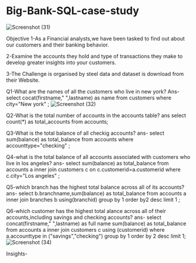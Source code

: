 # Big-Bank-SQL-case-study
![Screenshot (31)](https://github.com/prashant9621/Big-Bank-SQL-case-study/assets/136049491/4a467464-e2d7-405c-843e-42cdc04000ba)


Objective
1-As a Financial analysts,we have been tasked to find out about our customers and their banking behavior.


2-Examine the accounts they hold and type of transactions they make to develop greater insights into your customers.



3-The Challenge is organised by steel data and dataset is download from their Website.


Q1-What are the names of all the customers who live in new york?
Ans-
select cocat(firstname," ",lastname) as name
from customers
where city="New york" ;
![Screenshot (32)](https://github.com/prashant9621/Big-Bank-SQL-case-study/assets/136049491/21f9849b-5a11-43af-a6cd-cfb6a0d1ef90)

Q2-What is the total number of accounts in the accounts table?
ans
select count(*) as total_accounts
from accounts;

Q3-What is the total balance of all checkig accounts?
ans-
select sum(balance) as total_balance
from accounts where accounttype="checking" ;

Q4-what is the total balance of all accounts associated with customers who live in los angeles?
ans-
select sum(balance) as total_balance
from accounts a 
inner join customers c on c.customerid=a.customerid
where c.city="Los angeles" ;

Q5-which branch has the highest total balance across all of its accounts?
ans-
select b.branchname,sum(balance) as total_balance
from accounts a
inner join branches b using(branchid)
group by 1 order by2 desc limit 1 ;


Q6-which customer has the highest total alance across all of their accounts,including savings and checking accounts?
ans-
select concat(firstname," ",lastname) as full name
sum(balance) as total_balance
from accounts a 
inner join customers c using (customerid)
where a.accounttype in ("savings","checking")
group by 1 order by 2 desc limit 1;
![Screenshot (34)](https://github.com/prashant9621/Big-Bank-SQL-case-study/assets/136049491/3f7bb3d6-7fc3-4ce0-bcc5-19622b4ce13b)


Insights-














